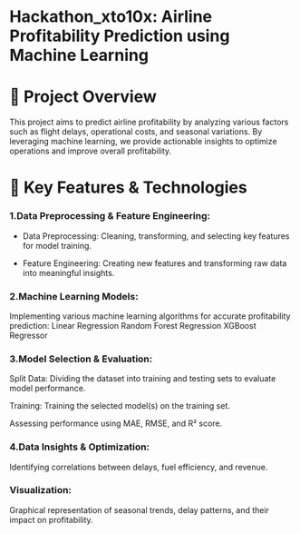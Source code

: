 # Hackathon_xto10x: Airline Profitability Prediction using Machine Learning

# 📌 Project Overview
This project aims to predict airline profitability by analyzing various factors such as flight delays, operational costs, and seasonal variations. By leveraging machine learning, we provide actionable insights to optimize operations and improve overall profitability.

# 🚀 Key Features & Technologies

### 1.Data Preprocessing & Feature Engineering:
- Data Preprocessing: Cleaning, transforming, and selecting key features for model training.

- Feature Engineering: Creating new features and transforming raw data into meaningful insights.


### 2.Machine Learning Models:
Implementing various machine learning algorithms for accurate profitability prediction:
 Linear Regression
 Random Forest Regression
 XGBoost Regressor 

### 3.Model Selection & Evaluation:
Split Data: Dividing the dataset into training and testing sets to evaluate model performance.

Training: Training the selected model(s) on the training set.

Assessing performance using MAE, RMSE, and R² score.

### 4.Data Insights & Optimization: 
Identifying correlations between delays, fuel efficiency, and revenue.

### Visualization: 
Graphical representation of seasonal trends, delay patterns, and their impact on profitability.
